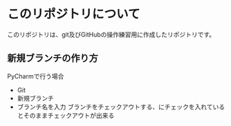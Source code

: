 # このリポジトリについて

このリポジトリは、git及びGitHubの操作練習用に作成したリポジトリです。

## 新規ブランチの作り方

PyCharmで行う場合
- Git
- 新規ブランチ
- ブランチ名を入力
ブランチをチェックアウトする、にチェックを入れているとそのままチェックアウトが出来る